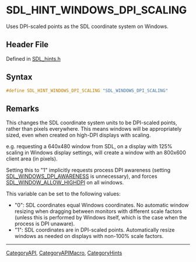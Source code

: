 # SDL_HINT_WINDOWS_DPI_SCALING

Uses DPI-scaled points as the SDL coordinate system on Windows.

## Header File

Defined in [SDL_hints.h](https://github.com/libsdl-org/SDL/blob/SDL2/include/SDL_hints.h)

## Syntax

```c
#define SDL_HINT_WINDOWS_DPI_SCALING "SDL_WINDOWS_DPI_SCALING"
```

## Remarks

This changes the SDL coordinate system units to be DPI-scaled points,
rather than pixels everywhere. This means windows will be appropriately
sized, even when created on high-DPI displays with scaling.

e.g. requesting a 640x480 window from SDL, on a display with 125% scaling
in Windows display settings, will create a window with an 800x600 client
area (in pixels).

Setting this to "1" implicitly requests process DPI awareness (setting
[SDL_WINDOWS_DPI_AWARENESS](SDL_WINDOWS_DPI_AWARENESS) is unnecessary), and
forces [SDL_WINDOW_ALLOW_HIGHDPI](SDL_WINDOW_ALLOW_HIGHDPI) on all windows.

This variable can be set to the following values:

- "0": SDL coordinates equal Windows coordinates. No automatic window
  resizing when dragging between monitors with different scale factors
  (unless this is performed by Windows itself, which is the case when the
  process is DPI unaware).
- "1": SDL coordinates are in DPI-scaled points. Automatically resize
  windows as needed on displays with non-100% scale factors.

----
[CategoryAPI](CategoryAPI), [CategoryAPIMacro](CategoryAPIMacro), [CategoryHints](CategoryHints)

